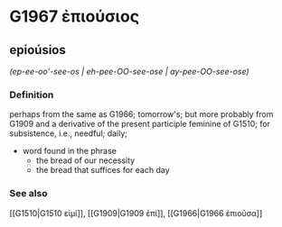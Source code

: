 # G1967 ἐπιούσιος

## epioúsios

_(ep-ee-oo'-see-os | eh-pee-OO-see-ose | ay-pee-OO-see-ose)_

### Definition

perhaps from the same as G1966; tomorrow's; but more probably from G1909 and a derivative of the present participle feminine of G1510; for subsistence, i.e., needful; daily; 

- word found in the phrase
  - the bread of our necessity
  - the bread that suffices for each day

### See also

[[G1510|G1510 εἰμί]], [[G1909|G1909 ἐπί]], [[G1966|G1966 ἐπιοῦσα]]

